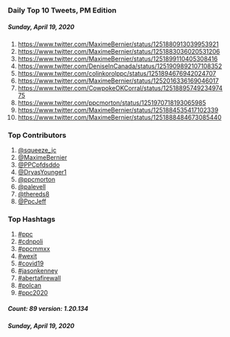 ### Daily Top 10 Tweets, PM Edition
##### Sunday, April 19, 2020
 1) https://www.twitter.com/MaximeBernier/status/1251880913039953921
 2) https://www.twitter.com/MaximeBernier/status/1251883036020531206
 3) https://www.twitter.com/MaximeBernier/status/1251899110405308416
 4) https://www.twitter.com/DeniseInCanada/status/1251909892107108352
 5) https://www.twitter.com/colinkorolppc/status/1251894676942024707
 6) https://www.twitter.com/MaximeBernier/status/1252016336169046017
 7) https://www.twitter.com/CowpokeOKCorral/status/1251889574923497475
 8) https://www.twitter.com/ppcmorton/status/1251970718193065985
 9) https://www.twitter.com/MaximeBernier/status/1251884535417102339
10) https://www.twitter.com/MaximeBernier/status/1251888484673085440

### Top Contributors
  1) [@squeeze_jc](https://www.twitter.com/squeeze_jc)
  2) [@MaximeBernier](https://www.twitter.com/MaximeBernier)
  3) [@PPCpfdsddo](https://www.twitter.com/PPCpfdsddo)
  4) [@DryasYounger1](https://www.twitter.com/DryasYounger1)
  5) [@ppcmorton](https://www.twitter.com/ppcmorton)
  6) [@palevell](https://www.twitter.com/palevell)
  7) [@thereds8](https://www.twitter.com/thereds8)
  8) [@PpcJeff](https://www.twitter.com/PpcJeff)


### Top Hashtags

  1) [#ppc](https://www.twitter.com/hashtag/ppc)
  2) [#cdnpoli](https://www.twitter.com/hashtag/cdnpoli)
  3) [#ppcmmxx](https://www.twitter.com/hashtag/ppcmmxx)
  4) [#wexit](https://www.twitter.com/hashtag/wexit)
  5) [#covid19](https://www.twitter.com/hashtag/covid19)
  6) [#jasonkenney](https://www.twitter.com/hashtag/jasonkenney)
  7) [#abertafirewall](https://www.twitter.com/hashtag/abertafirewall)
  8) [#polcan](https://www.twitter.com/hashtag/polcan)
  9) [#ppc2020](https://www.twitter.com/hashtag/ppc2020)

##### Count: 89	version: 1.20.134
##### Sunday, April 19, 2020

